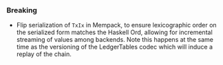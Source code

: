 <!--
A new scriv changelog fragment.

Uncomment the section that is right (remove the HTML comment wrapper).
For top level release notes, leave all the headers commented out.
-->

<!--
### Patch

- A bullet item for the Patch category.

-->
<!--
### Non-Breaking

- A bullet item for the Non-Breaking category.

-->

### Breaking

- Flip serialization of `TxIx` in Mempack, to ensure lexicographic order on the
  serialized form matches the Haskell Ord, allowing for incremental streaming of
  values among backends. Note this happens at the same time as the versioning of
  the LedgerTables codec which will induce a replay of the chain.
